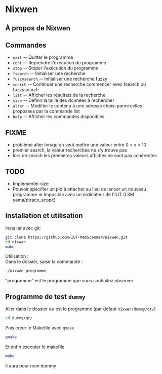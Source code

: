 # Nixwen
## À propos de Nixwen

## Commandes
* `exit` -- Quitter le programme
* `cont` -- Reprendre l'exécution du programme
* `stop` -- Stoper l'exécution du programme
* `fsearch` -- Initialiser une recherche
* `fuzzysearch` -- Initialiser une recherche fuzzy
* `search` -- Continuer une recherche commencer avec fsearch ou fuzzysearch
* `list` -- Afficher les résultats de la recherche
* `size` --  Definir la taille des données à rechercher
* `alter` -- Modifier le contenu à une adresse choisi parmi celles proposées par la commande list
* `help` -- Afficher les commandes disponibles

## FIXME
* problème alter lorsqu'on veut mettre une valeur entre 0 < x < 10
* premier search, la valeur recherchée ne s'y trouve pas
* lors de search les premières valeurs affichés ne sont pas cohérentes

## TODO
* Implémenter size
* Pouvoir spécifier un pid à attacher au lieu de lancer un nouveau programme => Imposible avec un ordinateur de l'IUT (LSM yama/ptrace_scope)

## Installation et utilisation
Installer avec git: 
  ``` bash
  git clone https://github.com/IUT-MemScanner/nixwen.git
  cd nixwen
  make
```
Utilisation :   
Dans le dossier, saisir la commande :
``` bash
./nixwen programme
```
"programme" est le programme que vous souhaitez observer.


## Programme de test `dummy`

Aller dans le dossier ou est le programme (par defaut `nixwen/dummy/qt/`)
```bash
cd dummy/qt/
```
Puis créer le Makefile avec `qmake`
```bash
qmake
```
Et enfin executer le makefile
```bash
make
```
Il aura pour nom dummy
